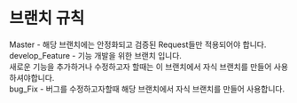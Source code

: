 # 브랜치 규칙

Master - 해당 브랜치에는 안정화되고 검증된 Request들만 적용되어야 합니다.<br />
develop_Feature - 기능 개발을 위한 브랜치 입니다. <br />
새로운 기능을 추가하거나 수정하고자 할때는 이 브랜치에서 자식 브랜치를 만들어 사용하셔야합니다.<br />
bug_Fix - 버그를 수정하고자할때 해당 브랜치에서 자식 브랜치를 만들어 사용합니다.

